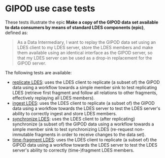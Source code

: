 # GIPOD use case tests
These tests illustrate the epic **Make a copy of the GIPOD data set available to data consumers by means of standard LDES components (epic)**, defined as:

> As a Data Intermediary, I want to replay the GIPOD data set using an LDES client to my LDES server, store the LDES members and make them available using an identical interface as the GIPOD server, so that my LDES server can be used as a drop-in replacement for the GIPOD server.

The following tests are available:
* [replicate LDES](./1.replicate-ldes/README.md): uses the LDES client to replicate (a subset of) the GIPOD data using a workflow towards a simple member sink to test replicating LDES (retrieve first fragment and follow all relations to other fragments, effectively replaying all LDES members).
* [ingest LDES](./2.ingest-ldes/README.md): uses the LDES client to replicate (a subset of) the GIPOD data using a workflow towards the LDES server to test the LDES server's ability to correctly ingest and store LDES members.
* [synchronize LDES](./3.synchronize-ldes/README.md): uses the LDES client to (after replicating) synchronize (a subset of) the GIPOD data using a workflow towards a simple member sink to test synchronizing LDES (re-request non-immutable fragments in order to receive changes to the data set).
* [time-fragment LDES](./4.time-fragment-ldes/README.md): uses the LDES client to replicate (a subset of) the GIPOD data using a workflow towards the LDES server to test the LDES server's ability to correctly (time-)fragment LDES members.
